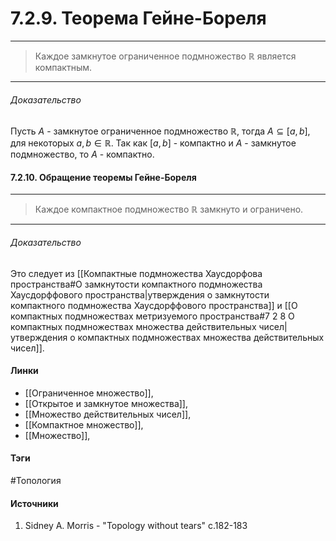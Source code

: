 # 7.2.9. Теорема Гейне-Бореля
***
>Каждое замкнутое ограниченное подмножество $\mathbb{R}$ является компактным.
***
###### Доказательство
Пусть $A$ - замкнутое ограниченное подмножество $\mathbb{R}$, тогда $A\subseteq[a,b]$, для некоторых $a,b\in\mathbb{R}$. Так как $[a,b]$ - компактно и $A$ - замкнутое подмножество, то $A$ - компактно.
#### 7.2.10. Обращение теоремы Гейне-Бореля
***
>Каждое компактное подмножество $\mathbb{R}$ замкнуто и ограничено.

***
###### Доказательство
Это следует из [[Компактные подмножества Хаусдорфова пространства#О замкнутости компактного подмножества Хаусдорффового пространства|утверждения о замкнутости компактного подмножества Хаусдорффового пространства]] и [[О компактных подмножествах метризуемого пространства#7 2 8 О компактных подмножествах множества действительных чисел|утверждения о компактных подмножествах множества действительных чисел]].
#### Линки
- [[Ограниченное множество]],
- [[Открытое и замкнутое множества]],
- [[Множество действительных чисел]],
- [[Компактное множество]],
- [[Множество]],
#### Тэги
 #Топология 
#### Источники
1. Sidney A. Morris - "Topology without tears" c.182-183